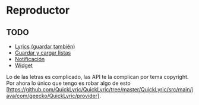 # Reproductor

## TODO

- [Lyrics (guardar también)](https://developer.musixmatch.com/documentation/api-reference/track-lyrics-get)
- [Guardar y cargar listas](https://en.wikipedia.org/wiki/M3U)
- [Notificación](https://developer.android.com/guide/topics/ui/notifiers/notifications.html)
- [Widget](https://developer.android.com/guide/topics/appwidgets/index.html)

Lo de las letras es complicado, las API te la complican por tema copyright. Por ahora lo único que tengo es robar algo de esto [https://github.com/QuickLyric/QuickLyric/tree/master/QuickLyric/src/main/java/com/geecko/QuickLyric/provider].
